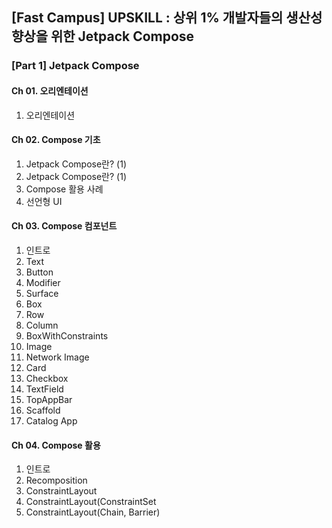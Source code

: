 ## [Fast Campus] UPSKILL : 상위 1% 개발자들의 생산성 향상을 위한 Jetpack Compose

### [Part 1] Jetpack Compose 
#### Ch 01. 오리엔테이션
01. 오리엔테이션
     
#### Ch 02. Compose 기초
01. Jetpack Compose란? (1)
02. Jetpack Compose란? (1)
03. Compose 활용 사례
04. 선언형 UI

#### Ch 03. Compose 컴포넌트
01. 인트로
02. Text
03. Button
04. Modifier
05. Surface
06. Box
07. Row
08. Column
09. BoxWithConstraints
11. Image
12. Network Image
13. Card
14. Checkbox
15. TextField
16. TopAppBar
17. Scaffold
18. Catalog App

#### Ch 04. Compose 활용
01. 인트로
02. Recomposition
03. ConstraintLayout
04. ConstraintLayout(ConstraintSet
05. ConstraintLayout(Chain, Barrier)



